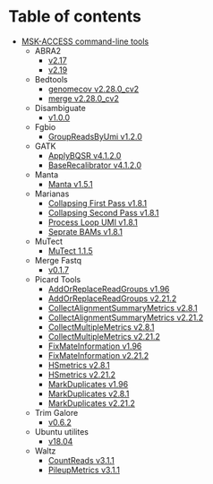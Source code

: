 # Table of contents

* [MSK-ACCESS command-line tools](README.md)
  * ABRA2
    * [v2.17](../abra2_2.17/README.md)
	* [v2.19](../abra2_2.19/README.md)
  * Bedtools
	* [genomecov v2.28.0_cv2](../bedtools_genomecov_v2.28.0_cv2/README.md)
	* [merge v2.28.0_cv2](../bedtools_merge_v2.28.0_cv2/README.md)
  * Disambiguate
    * [v1.0.0](../disambiguate_1.0.0/README.md)
  * Fgbio
    * [GroupReadsByUmi v1.2.0](../fgbio_group_reads_by_umi_1.2.0/README.md)
  * GATK
    * [ApplyBQSR v4.1.2.0](../gatk_ApplyBQSR_4.1.2.0/README.md)
    * [BaseRecalibrator v4.1.2.0](../gatk_BaseRecalibrator_4.1.2.0/README.md)
  * Manta
    * [Manta v1.5.1](../manta_1.5.1/README.md)
  * Marianas
    * [Collapsing First Pass v1.8.1](../marianas_collapsing_first_pass_1.8.1/README.md)
    * [Collapsing Second Pass v1.8.1](../marianas_collapsing_second_pass_1.8.1/README.md)
    * [Process Loop UMI v1.8.1](../marianas_process_loop_umi_1.8.1/README.md)
    * [Seprate BAMs v1.8.1](../marianas_separate_bams_1.8.1/README.md)
  * MuTect
    * [MuTect 1.1.5](../mutect_1.1.5/README.md)
  * Merge Fastq
    * [v0.1.7](../merge_fastq_0.1.7/README.md)
  * Picard Tools 
    * [AddOrReplaceReadGroups v1.96](../picard_add_or_replace_read_groups_1.96/README.md)
    * [AddOrReplaceReadGroups v2.21.2](../picard_add_or_replace_read_groups_2.21.2/README.md)
    * [CollectAlignmentSummaryMetrics v2.8.1](../picard_collect_alignment_summary_metrics_2.8.1/README.md)
    * [CollectAlignmentSummaryMetrics v2.21.2](../picard_collect_alignment_summary_metrics_2.21.2/README.md)
    * [CollectMultipleMetrics v2.8.1](../picard_collectmultiplemetric_2.8.1/README.md)
    * [CollectMultipleMetrics v2.21.2](../picard_collectmultiplemetric_2.21.2/README.md)
    * [FixMateInformation v1.96](../picard_fix_mate_information_1.96/README.md)
    * [FixMateInformation v2.21.2](../picard_fix_mate_information_2.21.2/README.md)
    * [HSmetrics v2.8.1](../picard_hsmetrics_2.8.1/README.md)
    * [HSmetrics v2.21.2](../picard_hsmetrics_2.21.2/README.md)
    * [MarkDuplicates v1.96](../picard_mark_duplicates_1.96/README.md)
    * [MarkDuplicates v2.8.1](../picard_mark_duplicates_2.8.1/README.md)
    * [MarkDuplicates v2.21.2](../picard_mark_duplicates_2.21.2/README.md)
  * Trim Galore
    * [v0.6.2](../trim_galore_0.6.2/README.md)
  * Ubuntu utilites
    * [v18.04](../utilities_ubuntu_18.04/README.md)
  * Waltz
    * [CountReads v3.1.1](../waltz_count_reads_3.1.1/README.md)
    * [PileupMetrics v3.1.1](../waltz_pileupmatrices_3.1.1/README.md)
